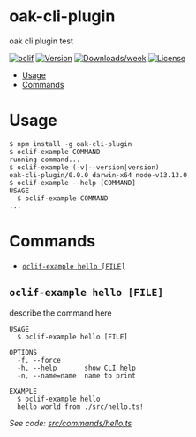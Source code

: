 oak-cli-plugin
==============

oak cli plugin test

[![oclif](https://img.shields.io/badge/cli-oclif-brightgreen.svg)](https://oclif.io)
[![Version](https://img.shields.io/npm/v/oak-cli-plugin.svg)](https://npmjs.org/package/oak-cli-plugin)
[![Downloads/week](https://img.shields.io/npm/dw/oak-cli-plugin.svg)](https://npmjs.org/package/oak-cli-plugin)
[![License](https://img.shields.io/npm/l/oak-cli-plugin.svg)](https://github.com/bentonam/oak-cli-plugin/blob/master/package.json)

<!-- toc -->
* [Usage](#usage)
* [Commands](#commands)
<!-- tocstop -->
# Usage
<!-- usage -->
```sh-session
$ npm install -g oak-cli-plugin
$ oclif-example COMMAND
running command...
$ oclif-example (-v|--version|version)
oak-cli-plugin/0.0.0 darwin-x64 node-v13.13.0
$ oclif-example --help [COMMAND]
USAGE
  $ oclif-example COMMAND
...
```
<!-- usagestop -->
# Commands
<!-- commands -->
* [`oclif-example hello [FILE]`](#oclif-example-hello-file)

## `oclif-example hello [FILE]`

describe the command here

```
USAGE
  $ oclif-example hello [FILE]

OPTIONS
  -f, --force
  -h, --help       show CLI help
  -n, --name=name  name to print

EXAMPLE
  $ oclif-example hello
  hello world from ./src/hello.ts!
```

_See code: [src/commands/hello.ts](https://github.com/bentonam/oak-cli-plugin/blob/v0.0.0/src/commands/hello.ts)_
<!-- commandsstop -->
